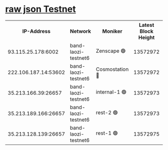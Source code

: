 
[raw json Testnet](https://rpc-check.bandt.stavr.tech/bandt/rpcbandt_result.json)
=

<table><tr><th>IP-Address</th><th>Network</th><th>Moniker</th><th>Latest Block Height</th><th>Earliest Block Height</th><th>Catching Up</th><th>Voting Power</th><th>Scan Time</th></tr><tr><td>93.115.25.178:6002</td><td>band-laozi-testnet6</td><td>Zenscape 🟢</td><td>13572972</td><td>12460001</td><td>False</td><td>0</td><td>2023-12-05T14:21:41.755403793UTC</td></tr><tr><td>222.106.187.14:53602</td><td>band-laozi-testnet6</td><td>Cosmostation 🔴</td><td>13572972</td><td>13177501</td><td>False</td><td>2203223</td><td>2023-12-05T14:21:43.545936357UTC</td></tr><tr><td>35.213.166.39:26657</td><td>band-laozi-testnet6</td><td>internal-1 🟢</td><td>13572973</td><td>13472973</td><td>False</td><td>0</td><td>2023-12-05T14:21:44.828865487UTC</td></tr><tr><td>35.213.189.166:26657</td><td>band-laozi-testnet6</td><td>rest-2 🟢</td><td>13572973</td><td>13472973</td><td>False</td><td>0</td><td>2023-12-05T14:21:46.068015067UTC</td></tr><tr><td>35.213.128.139:26657</td><td>band-laozi-testnet6</td><td>rest-1 🟢</td><td>13572975</td><td>13472975</td><td>False</td><td>0</td><td>2023-12-05T14:21:51.464607200UTC</td></tr></table>

